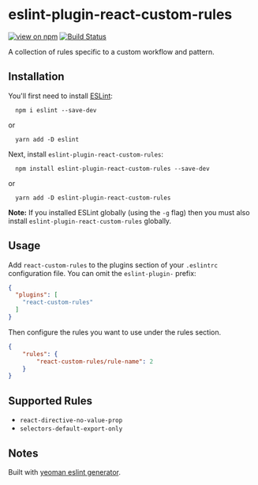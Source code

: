 # eslint-plugin-react-custom-rules

[![view on npm](http://img.shields.io/npm/v/eslint-plugin-react-custom-rules.svg?style=flat)](https://www.npmjs.com/package/eslint-plugin-react-custom-rules)
[![Build Status](https://semaphoreci.com/api/v1/adalbertoteixeira/eslint-plugin-react-custom-rules/branches/master/shields_badge.svg)](https://semaphoreci.com/adalbertoteixeira/eslint-plugin-react-custom-rules)

A collection of rules specific to a custom workflow and pattern.

## Installation

You'll first need to install [ESLint](http://eslint.org):

```
  npm i eslint --save-dev
```

or 

```
  yarn add -D eslint
```

Next, install `eslint-plugin-react-custom-rules`:

```
  npm install eslint-plugin-react-custom-rules --save-dev
```

or

```
  yarn add -D eslint-plugin-react-custom-rules
```

**Note:** If you installed ESLint globally (using the `-g` flag) then you must also install `eslint-plugin-react-custom-rules` globally.

## Usage

Add `react-custom-rules` to the plugins section of your `.eslintrc` configuration file. You can omit the `eslint-plugin-` prefix:

```json
{
  "plugins": [
    "react-custom-rules"
  ]
}
```


Then configure the rules you want to use under the rules section.

```json
{
    "rules": {
        "react-custom-rules/rule-name": 2
    }
}
```

## Supported Rules

  - `react-directive-no-value-prop`
  - `selectors-default-export-only`

## Notes

Built with [yeoman eslint generator](https://github.com/eslint/generator-eslint).
